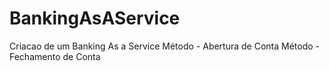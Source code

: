 # BankingAsAService
Criacao de um Banking As a Service
Método - Abertura de Conta
Método - Fechamento de Conta
